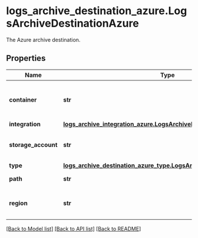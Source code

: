 # logs_archive_destination_azure.LogsArchiveDestinationAzure

The Azure archive destination.
## Properties
Name | Type | Description | Notes
------------ | ------------- | ------------- | -------------
**container** | **str** | The container where the archive will be stored. | 
**integration** | [**logs_archive_integration_azure.LogsArchiveIntegrationAzure**](LogsArchiveIntegrationAzure.md) |  | 
**storage_account** | **str** | The associated storage account. | 
**type** | [**logs_archive_destination_azure_type.LogsArchiveDestinationAzureType**](LogsArchiveDestinationAzureType.md) |  | 
**path** | **str** | The archive path. | [optional] 
**region** | **str** | The region where the archive will be stored. | [optional] 

[[Back to Model list]](README.md#documentation-for-models) [[Back to API list]](README.md#documentation-for-api-endpoints) [[Back to README]](README.md)


